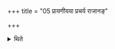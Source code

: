 +++
title = "05 प्रायणीयया प्रचर्य राजानङ्"

+++

<details><summary>थिते</summary>

प्रायणीयया प्रचर्य राजानं क्रीत्वोपनह्य निदधाति द्वादशाहायाप्तम् ५
</details>
